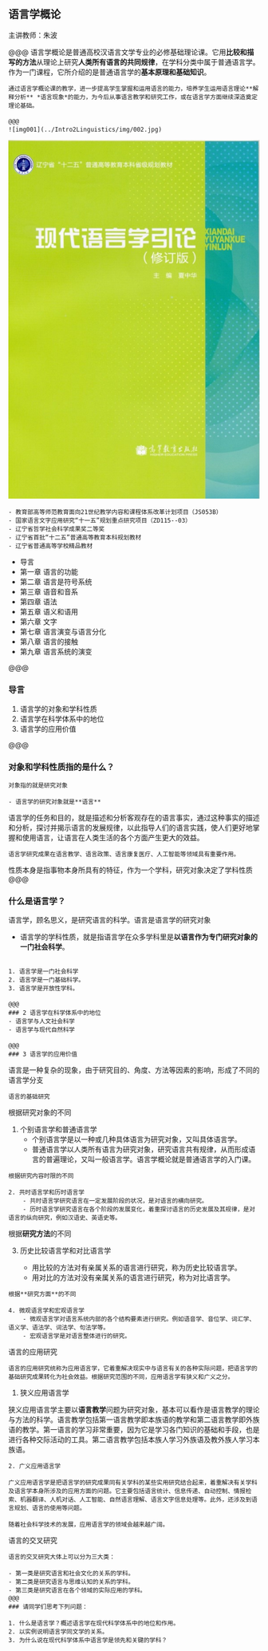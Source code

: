 ## 语言学概论

主讲教师：朱波

@@@
语言学概论是普通高校汉语言文学专业的必修基础理论课。它用**比较和描写的方法**从理论上研究**人类所有语言的共同规律**，在学科分类中属于普通语言学。作为一门课程，它所介绍的是普通语言学的**基本原理和基础知识**。
~~~~
通过语言学概论课的教学，进一步提高学生掌握和运用语言的能力，培养学生运用语言理论**解释分析** *语言现象*的能力，为今后从事语言教学和研究工作，或在语言学方面继续深造奠定理论基础。

@@@
![img001](../Intro2Linguistics/img/002.jpg)
~~~~
![img002](../Intro2Linguistics/img/001.jpg)
~~~~
- 教育部高等师范教育面向21世纪教学内容和课程体系改革计划项目（JS053B）
- 国家语言文字应用研究“十一五”规划重点研究项目（ZD115--03）
- 辽宁省哲学社会科学成果奖二等奖
- 辽宁省首批“十二五”普通高等教育本科规划教材
- 辽宁省普通高等学校精品教材

~~~~
- 导言
- 第一章 语言的功能
- 第二章 语言是符号系统
- 第三章 语音和音系 
- 第四章 语法
- 第五章 语义和语用 
- 第六章 文字 
- 第七章 语言演变与语言分化 
- 第八章 语言的接触 
- 第九章 语言系统的演变 

@@@
### 导言

1. 语言学的对象和学科性质
2. 语言学在科学体系中的地位
3. 语言学的应用价值 

@@@

### 对象和学科性质指的是什么？

~~~~
对象指的就是研究对象

- 语言学的研究对象就是**语言**
~~~~
语言学的任务和目的，就是描述和分析客观存在的语言事实，通过这种事实的描述和分析，探讨并揭示语言的发展规律，以此指导人们的语言实践，使人们更好地掌握和使用语言，让语言在人类生活的各个方面产生更大的效益。
~~~~
语言学研究成果在语言教学、语言政策、语言康复医疗、人工智能等领域具有重要作用。
~~~~
性质本身是指事物本身所具有的特征，作为一个学科，研究对象决定了学科性质
@@@
### 什么是语言学？
语言学，顾名思义，是研究语言的科学。语言是语言学的研究对象

- 语言学的学科性质，就是指语言学在众多学科里是**以语言作为专门研究对象的一门社会科学**。

~~~~

1. 语言学是一门社会科学 
2. 语言学是一门基础科学。 
3. 语言学是开放性学科。

@@@
### 2 语言学在科学体系中的地位
- 语言学与人文社会科学
- 语言学与现代自然科学

@@@
### 3 语言学的应用价值
~~~~
语言是一种复杂的现象，由于研究目的、角度、方法等因素的影响，形成了不同的语言学分支 
~~~~
语言的基础研究
~~~~
根据研究对象的不同
1. 个别语言学和普通语言学
    - 个别语言学是以一种或几种具体语言为研究对象，又叫具体语言学。
    - 普通语言学以人类所有语言为研究对象，研究语言共有规律，从而形成语言的普遍理论，又叫一般语言学。语言学概论就是普通语言学的入门课。
~~~~
根据研究内容时限的不同

2. 共时语言学和历时语言学
    - 共时语言学研究语言在一定发展阶段的状况，是对语言的横向研究。
    - 历时语言学研究语言在各个阶段的发展变化，着重探讨语言的历史发展及其规律，是对语言的纵向研究，例如汉语史、英语史等。
~~~~
根据**研究方法**的不同

3. 历史比较语言学和对比语言学

    - 用比较的方法对有亲属关系的语言进行研究，称为历史比较语言学。
    - 用对比的方法对没有亲属关系的语言进行研究，称为对比语言学。
~~~~
根据**研究方面**的不同

4. 微观语言学和宏观语言学
    - 微观语言学对语言系统内部的各个结构要素进行研究。例如语音学、音位学、词汇学、语义学、语法学、词法学、句法学等。
    - 宏观语言学是对语言整体进行的研究。
~~~~
语言的应用研究
~~~~
语言的应用研究统称为应用语言学，它着重解决现实中与语言有关的各种实际问题，把语言学的基础研究成果转化为社会效益。根据研究范围的不同，应用语言学有狭义和广义之分。
~~~~
1. 狭义应用语言学

狭义应用语言学主要以**语言教学**问题为研究对象，基本可以看作是语言教学的理论与方法的科学。语言教学包括第一语言教学即本族语的教学和第二语言教学即外族语的教学。第一语言的学习非常重要，因为它是学习各门知识的基础和手段，也是进行各种交际活动的工具。第二语言教学包括本族人学习外族语及教外族人学习本族语。

~~~~
2. 广义应用语言学

广义应用语言学是把语言学的研究成果同有关学科的某些实用研究结合起来，着重解决有关学科及语言学本身所涉及的应用方面的问题。它主要包括语言统计、信息传递、自动控制、情报检索、机器翻译、人机对话、人工智能、自然语言理解、语言文字信息处理等。此外，还涉及到语言规划、语言的使用等问题。

随着社会科学技术的发展，应用语言学的领域会越来越广阔。
~~~~
语言的交叉研究
~~~~
语言的交叉研究大体上可以分为三大类：

- 第一类是研究语言和社会文化的关系的学科。
- 第二类是研究语言与思维认知的关系的学科。
- 第三类是研究语言在各个领域的实际应用的学科。
@@@
### 请同学们思考下列问题：

1. 什么是语言学？概述语言学在现代科学体系中的地位和作用。
2. 以实例说明语言学同文学的关系。
3. 为什么说在现代科学体系中语言学是领先和关键的学科？

